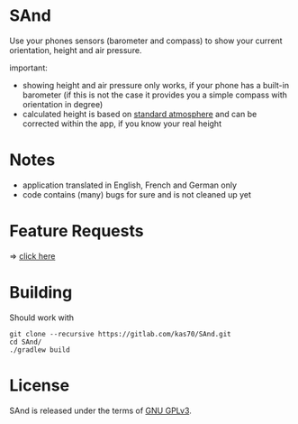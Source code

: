 SAnd
====
Use your phones sensors (barometer and compass) to show your current orientation, height and air pressure.

important:
- showing height and air pressure only works, if your phone has a built-in barometer (if this is not the case it provides you a simple compass with orientation in degree)
- calculated height is based on [standard atmosphere](https://en.wikipedia.org/wiki/International_Standard_Atmosphere) and can be corrected within the app, if you know your real height


Notes
====
- application translated in English, French and German only
- code contains (many) bugs for sure and is not cleaned up yet


Feature Requests
===
=> [click here](https://gitlab.com/kas70/SAnd/issues/new)

Building
====
Should work with
```
git clone --recursive https://gitlab.com/kas70/SAnd.git
cd SAnd/
./gradlew build
```

License
====
SAnd is released under the terms of [GNU GPLv3](https://www.gnu.org/licenses/gpl-3.0.html).
